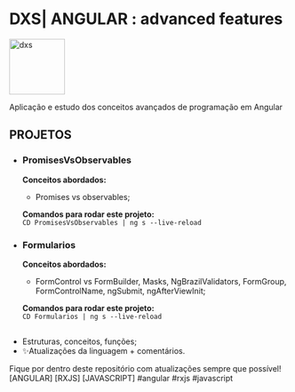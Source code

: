 # DXS| ANGULAR : advanced features
<img src="https://dataxstudios.com.br/assets/images/logo_DXS_400_190.png" alt="dxs" width="100"/> 

Aplicação e estudo dos conceitos avançados de programação em Angular  
## PROJETOS
- ### PromisesVsObservables

  **Conceitos abordados:**  
  - Promises vs observables;

  **Comandos para rodar este projeto:**  
  ``CD PromisesVsObservables | ng s --live-reload``  
 
- ### Formularios

  **Conceitos abordados:**  
  - FormControl vs FormBuilder, Masks, NgBrazilValidators, FormGroup, FormControlName, ngSubmit, ngAfterViewInit;  

  **Comandos para rodar este projeto:**  
  ``CD Formularios | ng s --live-reload``  
  
##

- Estruturas, conceitos, funções;
- ✨Atualizações da linguagem + comentários.

Fique por dentro deste repositório com atualizações sempre que possível!  
[ANGULAR] [RXJS] [JAVASCRIPT] #angular #rxjs #javascript



